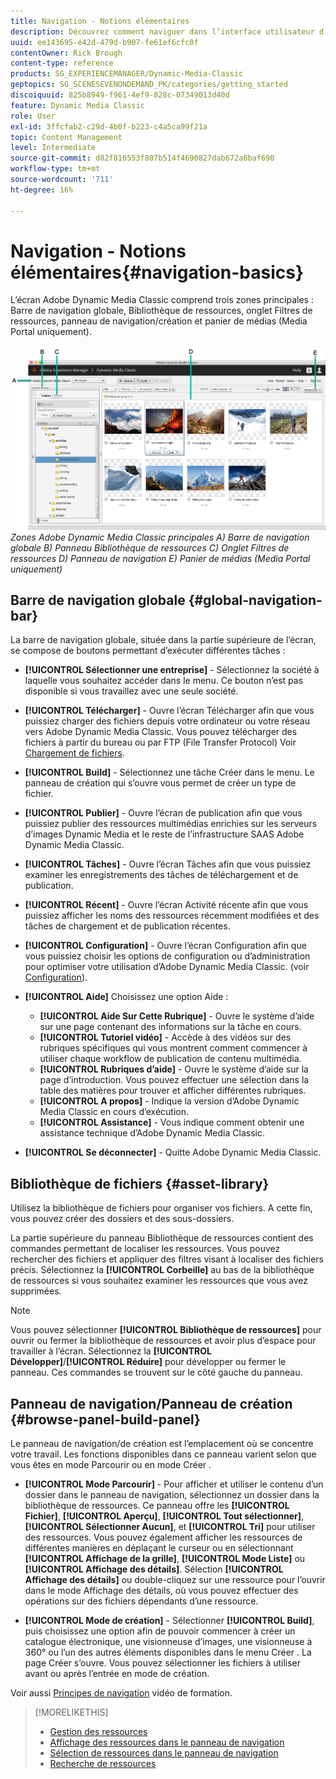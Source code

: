 ```yaml
---
title: Navigation - Notions élémentaires
description: Découvrez comment naviguer dans l’interface utilisateur d’Adobe Dynamic Media Classic.
uuid: ee143695-e42d-479d-b907-fe61ef6cfc0f
contentOwner: Rick Brough
content-type: reference
products: SG_EXPERIENCEMANAGER/Dynamic-Media-Classic
geptopics: SG_SCENESEVENONDEMAND_PK/categories/getting_started
discoiquuid: 825b8949-f961-4ef9-828c-07349013d40d
feature: Dynamic Media Classic
role: User
exl-id: 3ffcfab2-c29d-4b0f-b223-c4a5ca99f21a
topic: Content Management
level: Intermediate
source-git-commit: d82f816553f807b514f4690827dab672a6baf690
workflow-type: tm+mt
source-wordcount: '711'
ht-degree: 16%

---
```


# Navigation - Notions élémentaires{#navigation-basics}

L’écran Adobe Dynamic Media Classic comprend trois zones principales : Barre de navigation globale, Bibliothèque de ressources, onglet Filtres de ressources, panneau de navigation/création et panier de médias (Media Portal uniquement).

![Principes de navigation](/help/using/assets/gs_navigation_basics_popup_popup.png)
*Zones Adobe Dynamic Media Classic principales*
*A) Barre de navigation globale B) Panneau Bibliothèque de ressources C) Onglet Filtres de ressources D) Panneau de navigation E) Panier de médias (Media Portal uniquement)*

## Barre de navigation globale {#global-navigation-bar}

La barre de navigation globale, située dans la partie supérieure de l’écran, se compose de boutons permettant d’exécuter différentes tâches :

* **[!UICONTROL Sélectionner une entreprise]** - Sélectionnez la société à laquelle vous souhaitez accéder dans le menu. Ce bouton n’est pas disponible si vous travaillez avec une seule société.

* **[!UICONTROL Télécharger]** - Ouvre l’écran Télécharger afin que vous puissiez charger des fichiers depuis votre ordinateur ou votre réseau vers Adobe Dynamic Media Classic. Vous pouvez télécharger des fichiers à partir du bureau ou par FTP (File Transfer Protocol) Voir [Chargement de fichiers](/help/using/uploading-files.md).

* **[!UICONTROL Build]** - Sélectionnez une tâche Créer dans le menu. Le panneau de création qui s’ouvre vous permet de créer un type de fichier.

* **[!UICONTROL Publier]** - Ouvre l’écran de publication afin que vous puissiez publier des ressources multimédias enrichies sur les serveurs d’images Dynamic Media et le reste de l’infrastructure SAAS Adobe Dynamic Media Classic.

* **[!UICONTROL Tâches]** - Ouvre l’écran Tâches afin que vous puissiez examiner les enregistrements des tâches de téléchargement et de publication.

* **[!UICONTROL Récent]** - Ouvre l’écran Activité récente afin que vous puissiez afficher les noms des ressources récemment modifiées et des tâches de chargement et de publication récentes.

* **[!UICONTROL Configuration]** - Ouvre l’écran Configuration afin que vous puissiez choisir les options de configuration ou d’administration pour optimiser votre utilisation d’Adobe Dynamic Media Classic. (voir [Configuration](/help/using/setup-basics.md)).

* **[!UICONTROL Aide]** Choisissez une option Aide :

   * **[!UICONTROL Aide Sur Cette Rubrique]** - Ouvre le système d’aide sur une page contenant des informations sur la tâche en cours.
   * **[!UICONTROL Tutoriel vidéo]** - Accède à des vidéos sur des rubriques spécifiques qui vous montrent comment commencer à utiliser chaque workflow de publication de contenu multimédia.
   * **[!UICONTROL Rubriques d’aide]** - Ouvre le système d’aide sur la page d’introduction. Vous pouvez effectuer une sélection dans la table des matières pour trouver et afficher différentes rubriques.
   * **[!UICONTROL A propos]** - Indique la version d’Adobe Dynamic Media Classic en cours d’exécution.
   * **[!UICONTROL Assistance]** - Vous indique comment obtenir une assistance technique d’Adobe Dynamic Media Classic.

* **[!UICONTROL Se déconnecter]** - Quitte Adobe Dynamic Media Classic.

## Bibliothèque de fichiers {#asset-library}

Utilisez la bibliothèque de fichiers pour organiser vos fichiers. A cette fin, vous pouvez créer des dossiers et des sous-dossiers.

La partie supérieure du panneau Bibliothèque de ressources contient des commandes permettant de localiser les ressources. Vous pouvez rechercher des fichiers et appliquer des filtres visant à localiser des fichiers précis. Sélectionnez la **[!UICONTROL Corbeille]** au bas de la bibliothèque de ressources si vous souhaitez examiner les ressources que vous avez supprimées.

>[!NOTE]
>
>Vous pouvez sélectionner **[!UICONTROL Bibliothèque de ressources]** pour ouvrir ou fermer la bibliothèque de ressources et avoir plus d’espace pour travailler à l’écran. Sélectionnez la **[!UICONTROL Développer]**/**[!UICONTROL Réduire]** pour développer ou fermer le panneau. Ces commandes se trouvent sur le côté gauche du panneau.

## Panneau de navigation/Panneau de création {#browse-panel-build-panel}

Le panneau de navigation/de création est l’emplacement où se concentre votre travail. Les fonctions disponibles dans ce panneau varient selon que vous êtes en mode Parcourir ou en mode Créer .

* **[!UICONTROL Mode Parcourir]** - Pour afficher et utiliser le contenu d’un dossier dans le panneau de navigation, sélectionnez un dossier dans la bibliothèque de ressources. Ce panneau offre les **[!UICONTROL Fichier]**, **[!UICONTROL Aperçu]**, **[!UICONTROL Tout sélectionner]**, **[!UICONTROL Sélectionner Aucun]**, et **[!UICONTROL Tri]** pour utiliser des ressources. Vous pouvez également afficher les ressources de différentes manières en déplaçant le curseur ou en sélectionnant **[!UICONTROL Affichage de la grille]**, **[!UICONTROL Mode Liste]** ou **[!UICONTROL Affichage des détails]**. Sélection **[!UICONTROL Affichage des détails]** ou double-cliquez sur une ressource pour l’ouvrir dans le mode Affichage des détails, où vous pouvez effectuer des opérations sur des fichiers dépendants d’une ressource.

* **[!UICONTROL Mode de création]** - Sélectionner **[!UICONTROL Build]**, puis choisissez une option afin de pouvoir commencer à créer un catalogue électronique, une visionneuse d’images, une visionneuse à 360° ou l’un des autres éléments disponibles dans le menu Créer . La page Créer s’ouvre. Vous pouvez sélectionner les fichiers à utiliser avant ou après l’entrée en mode de création.

Voir aussi [Principes de navigation](https://s7d5.scene7.com/s7viewers/html5/VideoViewer.html?videoserverurl=https://s7d5.scene7.com/is/content/&amp;emailurl=https://s7d5.scene7.com/s7/emailFriend&amp;serverUrl=https://s7d5.scene7.com/is/image/&amp;config=Scene7SharedAssets/Universal_HTML5_Video&amp;contenturl=https://s7d5.scene7.com/skins/&amp;asset=S7tutorials/571_Navigation%20Basics_converted%20renamed_Getting%20Started-AVS) vidéo de formation.

>[!MORELIKETHIS]
>
>* [Gestion des ressources](about-managing-assets.md)
>* [Affichage des ressources dans le panneau de navigation](viewing-assets-browse-panel.md#viewing_assets_in_the_browse_panel)
>* [Sélection de ressources dans le panneau de navigation](selecting-assets-browse-panel.md#selecting_assets_in_the_browse_panel)
>* [Recherche de ressources](searching-assets.md#searching_assets)
